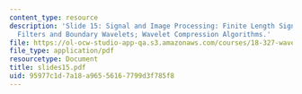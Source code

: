 ```yaml
---
content_type: resource
description: 'Slide 15: Signal and Image Processing: Finite Length Signals; Boundary
  Filters and Boundary Wavelets; Wavelet Compression Algorithms.'
file: https://ol-ocw-studio-app-qa.s3.amazonaws.com/courses/18-327-wavelets-filter-banks-and-applications-spring-2003/95977c1d7a18a96556167799d3f785f8_slides15.pdf
file_type: application/pdf
resourcetype: Document
title: slides15.pdf
uid: 95977c1d-7a18-a965-5616-7799d3f785f8
---
```

